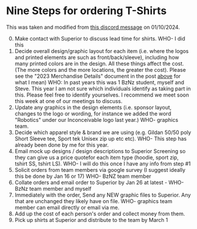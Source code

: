 # Nine Steps for ordering T-Shirts

This was taken and modified from [this discord message](https://discord.com/channels/658767612200615939/1184319920666837022/1194136512233754664) on 01/10/2024.

0. Make contact with Superior to discuss lead time for shirts. WHO- I did this
1. Decide overall design/graphic layout for each item (i.e. where the logos and printed elements are such as front/back/sleeve), including how many printed colors are in the design. All these things affect the cost. (The more colors and the more locations, the greater the cost). Please see the "2023 Merchandise Details" document in the post [above](https://discord.com/channels/658767612200615939/1184319920666837022/1192867156744994889) for what I mean)  WHO:  In past years this was 1 BzNz student, myself and Steve. This year I am not sure which individuals identify as taking part in this. Please feel free to identify yourselves. I recommend we meet soon this week at one of our meetings to discuss.
2. Update any graphics in the design elements (i.e. sponsor layout, changes to the logo or wording, for instance we added the word "Robotics" under our Inconceivable logo last year.) WHO- graphics team.
3. Decide which apparel style & brand we are using (e.g. Gildan 50/50 poly Short Sleeve tee, Sport tek Unisex zip up etc etc). WHO- This step has already been done by me for this year.
4. Email mock up designs / design descriptions to Superior Screening so they can give us a price quotefor each item type (hoodie, sport zip, tshirt SS, tshirt LS). WHO- I will do this once I have any info from step #1
5. Solicit orders from team members via google survey (I suggest ideally this be done by Jan 16 or 17)   WHO- BzNZ team member
6. Collate orders and email order to Superior by Jan 26 at latest - WHO- BzNz team member and myself
7. Immediately with the order, Send any NEW graphic files to Superior. Any that are unchanged they likely have on file.  WHO- graphics team member can email directly or email via me.
8. Add up the cost of each person's order and collect money from them.
9. Pick up shirts at Superior and distribute to the team by March 1

